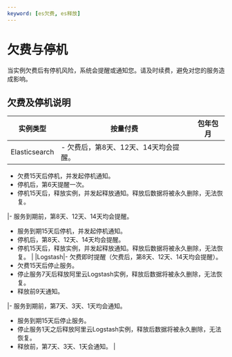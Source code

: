 ```yaml
---
keyword: [es欠费, es释放]
---
```


# 欠费与停机

当实例欠费后有停机风险，系统会提醒或通知您。请及时续费，避免对您的服务造成影响。

## 欠费及停机说明

|实例类型|按量付费|包年包月|
|----|----|----|
|Elasticsearch|-   欠费后，第8天、12天、14天均会提醒。
-   欠费15天后停机，并发起停机通知。
-   停机后，第6天提醒一次。
-   停机15天后，释放实例，并发起释放通知。释放后数据将被永久删除，无法恢复。

|-   服务到期前，第8天、12天、14天均会提醒。
-   服务到期15天后停机，并发起停机通知。
-   停机后，第8天、12天、14天均会提醒。
-   停机15天后，释放实例，并发起释放通知。释放后数据将被永久删除，无法恢复。 |
|Logstash|-   欠费即时提醒（欠费后，第8天、12天、14天均会提醒）。
-   欠费15天后停止服务。
-   停止服务7天后释放阿里云Logstash实例，释放后数据将被永久删除，无法恢复。
-   释放前9天通知。

|-   服务到期前，第7天、3天、1天均会通知。
-   服务到期15天后停止服务。
-   停止服务1天之后释放阿里云Logstash实例，释放后数据将被永久删除，无法恢复。
-   释放前，第7天、3天、1天会通知。 |

